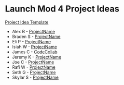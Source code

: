 # Launch Mod 4 Project Ideas
[Project Idea Template](./Mod4ProjectIdeaTemplate.md)

* Alex B - [ProjectName]()
* Braden S - [ProjectName]()
* Eli P - [ProjectName]()
* Isiah W - [ProjectName]() 
* James C - [CodeCollab](./Mod4ProjectIdeaJames.md) 
* Jeremy K - [ProjectName]() 
* Joe C - [ProjectName]() 
* Rafi W - [ProjectName]() 
* Seth G - [ProjectName]() 
* Skylar S - [ProjectName]() 
